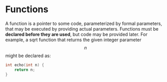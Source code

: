 # Functions

A function is a pointer to some code, parameterized by formal parameters, that may be executed by providing actual parameters. Functions must be **declared before they are used**, but code may be provided later. For example, a sqrt function that returns the given integer parameter $$n$$ might be declared as:

``` c
int echo(int n) {
    return n;
}
```


